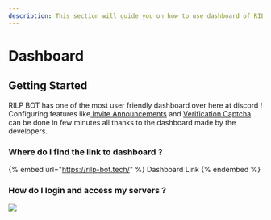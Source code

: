 ```yaml
---
description: This section will guide you on how to use dashboard of RILP BOT
---
```


# Dashboard

## Getting Started

RILP BOT has one of the most user friendly dashboard over here at discord !\
Configuring features like[ Invite Announcements](announcements.md) and [Verification Captcha](verification-captcha.md) can be done in few minutes all thanks to the dashboard made by the developers.

### Where do I find the link to dashboard ?

{% embed url="https://rilp-bot.tech/" %}
Dashboard Link
{% endembed %}

### How do I login and access my servers ?

![](../../.gitbook/assets/dash.gif)
